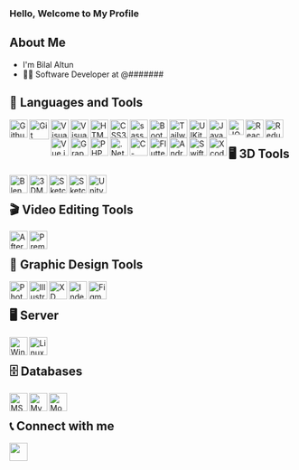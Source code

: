 ### Hello, Welcome to My Profile
 
## About Me
- I'm Bilal Altun
- 🧑‍💼 Software Developer at @#######
 
## 🔧 Languages and Tools
<img align="left" alt="Github" width="32px" src="https://img.icons8.com/ios-filled/50/github.png" />
<img align="left" alt="Git" width="35px" src="https://img.icons8.com/color/48/git.png" />
<img align="left" alt="Visual Studio Code" width="32px" src="https://img.icons8.com/color/48/000000/visual-studio-code-2019.png" />
<img align="left" alt="Visual Studio" width="32px" src="https://img.icons8.com/color/48/visual-studio--v2.png" />
<img align="left" alt="HTML5" width="32px" src="https://img.icons8.com/color/48/000000/html-5--v1.png" />
<img align="left" alt="CSS3" width="32px" src="https://img.icons8.com/color/60/000000/css3.png" />
<img align="left" alt="sass" width="32px" src="https://img.icons8.com/color/48/sass.png" />
<img align="left" alt="Bootstrap" width="32px" src="https://img.icons8.com/color/48/000000/bootstrap.png" />
<img align="left" alt="Tailwind" width="32px" src="https://img.icons8.com/color/48/tailwind_css.png" />
<img align="left" alt="UIKit" width="32px" src="https://img.icons8.com/external-tal-revivo-shadow-tal-revivo/48/external-uikit-a-lightweight-and-modular-front-end-framework-for-developing-fast-and-powerful-web-interfaces-logo-shadow-tal-revivo.png" />
<img align="left" alt="JavaScript" width="32px" src="https://img.icons8.com/color/48/000000/javascript--v1.png" />
<img align="left" alt="JQuery" width="27px" src="https://img.icons8.com/external-tal-revivo-shadow-tal-revivo/48/000000/external-jquery-is-a-javascript-library-designed-to-simplify-html-logo-shadow-tal-revivo.png" />
<img align="left" alt="React" width="32px" src="https://img.icons8.com/color/48/000000/react-native.png" />
<img align="left" alt="Redux" width="32px" src="https://img.icons8.com/color/48/000000/redux.png" />
<img align="left" alt="Vue.js" width="32px" src="https://img.icons8.com/color/48/000000/vue-js.png" />
<img align="left" alt="GraphQL" width="32px" src="https://img.icons8.com/color/48/000000/graphql.png" />
<img align="left" alt="PHP" width="32px" src="https://img.icons8.com/officel/80/php-logo.png" />
<img align="left" alt=".Net Core" width="32px" src="https://img.icons8.com/color/48/net-framework.png" />
<img align="left" alt="C-Sharp" width="32px" src="https://img.icons8.com/color/48/c-sharp-logo-2.png" />
<img align="left" alt="Flutter" width="32px" src="https://img.icons8.com/color/48/flutter.png" />
<img align="left" alt="Android Studio" width="32px" src="https://img.icons8.com/color/48/android-studio--v3.png" />
<img align="left" alt="Swift" width="32px" src="https://img.icons8.com/color/48/swift.png" />
<img align="left" alt="Xcode" width="32px" src="https://img.icons8.com/color/48/xcode.png" />
</br>

## 🖥️ 3D Tools
<img align="left" alt="Blender" width="32px" src="https://img.icons8.com/color/48/blender-3d.png" />
<img align="left" alt="3DMax" width="32px" src="https://img.icons8.com/color/48/autodesk-3ds-max.png" />
<img align="left" alt="Sketchfab" width="32px" src="https://icons8.com/icon/79107/sketchfab" />
<img align="left" alt="SketchUp" width="32px" src="https://icons8.com/icon/79079/google-sketchup" />
<img align="left" alt="Unity" width="32px" src="https://img.icons8.com/ios-filled/50/unity.png" />
</br>

## 🎬 Video Editing Tools
<img align="left" alt="After Effects" width="32px" src="https://img.icons8.com/color/48/adobe-after-effects--v2.png" />
<img align="left" alt="Premiere" width="32px" src="https://img.icons8.com/color/48/adobe-premiere-pro--v1.png" />
</br>

## 🎨 Graphic Design Tools
<img align="left" alt="Photoshop" width="32px" src="https://img.icons8.com/color/48/adobe-photoshop--v1.png" />
<img align="left" alt="Illustrator" width="32px" src="https://img.icons8.com/color/48/adobe-illustrator--v1.png" />
<img align="left" alt="XD" width="32px" src="https://img.icons8.com/color/48/adobe-xd--v1.png" />
<img align="left" alt="Indesign" width="32px" src="https://img.icons8.com/color/48/adobe-indesign.png" />
<img align="left" alt="Figma" width="32px" src="https://img.icons8.com/color/48/figma--v1.png" />
</br>

## 🖥️ Server
<img align="left" alt="Windows" width="32px" src="https://img.icons8.com/color/48/000000/windows-10.png" />
<img align="left" alt="Linux" width="32px" src="https://img.icons8.com/color/48/000000/linux.png" />
</br>

## 🗄️ Databases
<img align="left" alt="MSSQL" width="32px" src="https://img.icons8.com/color/48/microsoft-sql-server.png" />
<img align="left" alt="MySQL" width="32px" src="https://img.icons8.com/color/48/mysql-logo.png" />
<img align="left" alt="MongoDB" width="32px" src="https://img.icons8.com/color/48/mongodb.png" />
</br>
 
## 📞 Connect with me
<a href="https://www.linkedin.com/in/bilalaltun/" target="_blank"><img align="left" src="https://user-images.githubusercontent.com/72522469/152289880-c99bd2ee-3e7c-4e0d-bc16-a6009834635d.png" alt="" width="32px" /></a>
</br>
